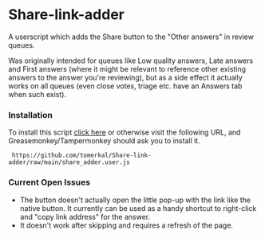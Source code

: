 # Share-link-adder
A userscript which adds the Share button to the "Other answers" in review queues.

Was originally intended for queues like Low quality answers, Late answers and First answers (where it might be relevant to reference other existing answers to the answer you're reviewing), but as a side effect it actually works on all queues (even close votes, triage etc. have an Answers tab when such exist).

### Installation
To install this script [click here](https://github.com/tomerkal/Share-link-adder/raw/main/share_adder.user.js) or otherwise visit the following URL, and Greasemonkey/Tampermonkey should ask you to install it.

     https://github.com/tomerkal/Share-link-adder/raw/main/share_adder.user.js
     
### Current Open Issues

- The button doesn't actually open the little pop-up with the link like the native button. It currently can be used as a handy shortcut to right-click and "copy link address" for the answer.
- It doesn't work after skipping and requires a refresh of the page.
